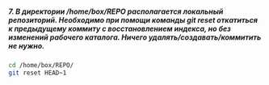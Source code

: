 ##### 7. В директории /home/box/REPO располагается локальный репозиторий. Необходимо при помощи команды git reset откатиться к предыдущему коммиту с восстановлением индекса, но без изменений рабочего каталога. Ничего удалять/создавать/коммитить не нужно.
```bash
cd /home/box/REPO/
git reset HEAD~1
```
